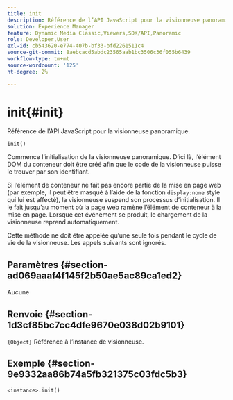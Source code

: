 ```yaml
---
title: init
description: Référence de l’API JavaScript pour la visionneuse panoramique.
solution: Experience Manager
feature: Dynamic Media Classic,Viewers,SDK/API,Panoramic
role: Developer,User
exl-id: cb543620-e774-407b-bf33-bfd2261511c4
source-git-commit: 8aebcacd5abdc23565aab1bc3506c36f055b6439
workflow-type: tm+mt
source-wordcount: '125'
ht-degree: 2%

---
```


# init{#init}

Référence de l’API JavaScript pour la visionneuse panoramique.

`init()`

Commence l’initialisation de la visionneuse panoramique. D’ici là, l’élément DOM du conteneur doit être créé afin que le code de la visionneuse puisse le trouver par son identifiant.

Si l’élément de conteneur ne fait pas encore partie de la mise en page web (par exemple, il peut être masqué à l’aide de la fonction `display:none` style qui lui est affecté), la visionneuse suspend son processus d’initialisation. Il le fait jusqu’au moment où la page web ramène l’élément de conteneur à la mise en page. Lorsque cet événement se produit, le chargement de la visionneuse reprend automatiquement.

Cette méthode ne doit être appelée qu’une seule fois pendant le cycle de vie de la visionneuse. Les appels suivants sont ignorés.

## Paramètres {#section-ad069aaaf4f145f2b50ae5ac89ca1ed2}

Aucune

## Renvoie {#section-1d3cf85bc7cc4dfe9670e038d02b9101}

`{Object}` Référence à l’instance de visionneuse.

## Exemple {#section-9e9332aa86b74a5fb321375c03fdc5b3}

```
<instance>.init()
```
